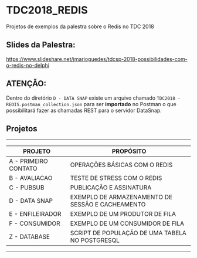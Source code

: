 # TDC2018_REDIS
Projetos de exemplos da palestra sobre o Redis no TDC 2018

## Slides da Palestra:
https://www.slideshare.net/jmarioguedes/tdcsp-2018-possibilidades-com-o-redis-no-delphi

## ATENÇÃO:

Dentro do diretório `D - DATA SNAP` existe um arquivo chamado `TDC2018 - REDIS.postman_collection.json`
para ser **importado** no Postman o que possibilitará fazer as chamadas REST para o servidor DataSnap.


## Projetos

--------------------------------------------------------------------------
| PROJETO              | PROPÓSITO                                       |
|----------------------|-------------------------------------------------|
| A - PRIMEIRO CONTATO | OPERAÇÕES BÁSICAS COM O REDIS                   |
| B - AVALIACAO        | TESTE DE STRESS COM O REDIS                     |
| C - PUBSUB           | PUBLICAÇÃO E ASSINATURA                         |
| D - DATA SNAP        | EXEMPLO DE ARMAZENAMENTO DE SESSÃO E CACHEAMENTO|
| E - ENFILEIRADOR     | EXEMPLO DE UM PRODUTOR DE FILA                  |
| F - CONSUMIDOR       | EXEMPLO DE UM CONSUMIDOR DE FILA                |
| Z - DATABASE         | SCRIPT DE POPULAÇÃO DE UMA TABELA NO POSTGRESQL |
--------------------------------------------------------------------------
 

